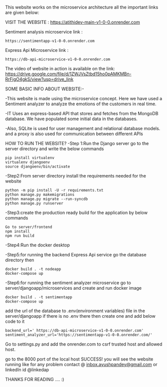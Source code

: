 This website works on the microservice architecture all the important links are given below:

VISIT THE WEBSITE : https://atithidev-main-v1-0-0.onrender.com 

Sentiment analysis microservice link  :  
```
https://sentimentapp-v1-0-0.onrender.com
```

Express Api Microservice link :
```
https://db-api-microservice-v1-0-0.onrender.com
```

The video  of website in action is available on the link:  https://drive.google.com/file/d/1ZWJVsZtbd15ho0pAMKMBn-RrFigO4gkS/view?usp=drive_link 

SOME BASIC INFO ABOUT WEBSITE:-

  -This website is made using the microservice concept. Here we have used a Sentiment analyzer to analyze the emotions of the customers in real time.
 
 -IT Uses an express-based API that stores and fetches from the MongoDB database. We have populated some initial data in the databases.
 
 -Also, SQLite is used for user management and relational database models.
 and a proxy is also used for communication between different APIs

HOW TO RUN THE WEBSITE?
 -Step 1:Run the Django server go to the server directory and write the below commands
 ```
 pip install virtualenv
 virtualenv djangoenv
source djangoenv/bin/activate
```

 -Step2:From server directory install the requirements needed for the website
 ```
python -m pip install -U -r requirements.txt
python manage.py makemigrations
python manage.py migrate --run-syncdb
python manage.py runserver
```

 -Step3:create the production ready build for the application by below commands 
 ```
Go to server/frontend 
npm install
npm run build 
```

 -Step4:Run the docker desktop 

 -Step5:for running the backend Express Api service go the database directory then
 ```
docker build . -t nodeapp
docker-compose up
```
 -Step6:for running the sentiment analyzer microservice go to server/djangoapp/microservices and create and run docker image 
 ```
docker build . -t sentimentapp
docker-compose up
```

add the url of the database to .env(environment variables) file in the server/djangoapp if there is  no .env  there then create one and add below code to it 
```
backend_url=' https://db-api-microservice-v1-0-0.onrender.com'
sentiment_analyzer_url='https://sentimentapp-v1-0-0.onrender.com/'
```
Go to settings.py and add the onrender.com to csrf trusted host and allowed host.


go to the 8000 port of the local host 
SUCCESS! you will see the website running like for any problem contact @ inbox.ayushpandey@gmail.com or linkedIn id @linkedap

THANKS FOR READING ....   :)






